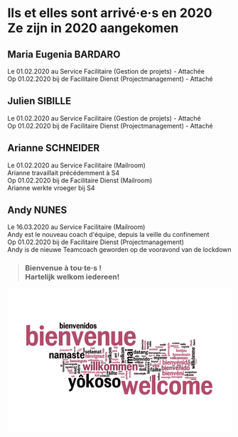 <link rel="stylesheet" href="foghorn2.css">
<link rel="stylesheet" href="Ulysses.css">
<link rel="stylesheet" href="S2.css">

# Ils et elles sont arrivé&middot;e&middot;s en 2020<br>Ze zijn in 2020 aangekomen

## Maria Eugenia BARDARO

Le 01.02.2020 au Service Facilitaire (Gestion de projets) - Attachée  
Op 01.02.2020 bij de Facilitaire Dienst (Projectmanagement) - Attaché

## Julien SIBILLE

Le 01.02.2020 au Service Facilitaire (Gestion de projets) - Attaché  
Op 01.02.2020 bij de Facilitaire Dienst (Projectmanagement) - Attaché

## Arianne SCHNEIDER

Le 01.02.2020 au Service Facilitaire (Mailroom)  
Arianne travaillait précédemment à S4  
Op 01.02.2020 bij de Facilitaire Dienst (Mailroom)  
Arianne werkte vroeger bij S4

## Andy NUNES

Le 16.03.2020 au Service Facilitaire (Mailroom)  
Andy est le nouveau coach d'équipe, depuis la veille du confinement  
Op 01.02.2020 bij de Facilitaire Dienst (Projectmanagement)  
Andy is de nieuwe Teamcoach geworden op de vooravond van de lockdown

> ### Bienvenue à tou&middot;te&middot;s !<br>Hartelijk welkom iedereen!

![](welcome.png)